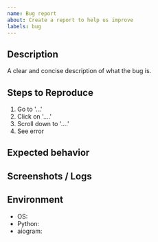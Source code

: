 ```yaml
---
name: Bug report
about: Create a report to help us improve
labels: bug
---
```


## Description
A clear and concise description of what the bug is.

## Steps to Reproduce
1. Go to '...'
2. Click on '....'
3. Scroll down to '....'
4. See error

## Expected behavior

## Screenshots / Logs

## Environment
- OS:
- Python:
- aiogram:
